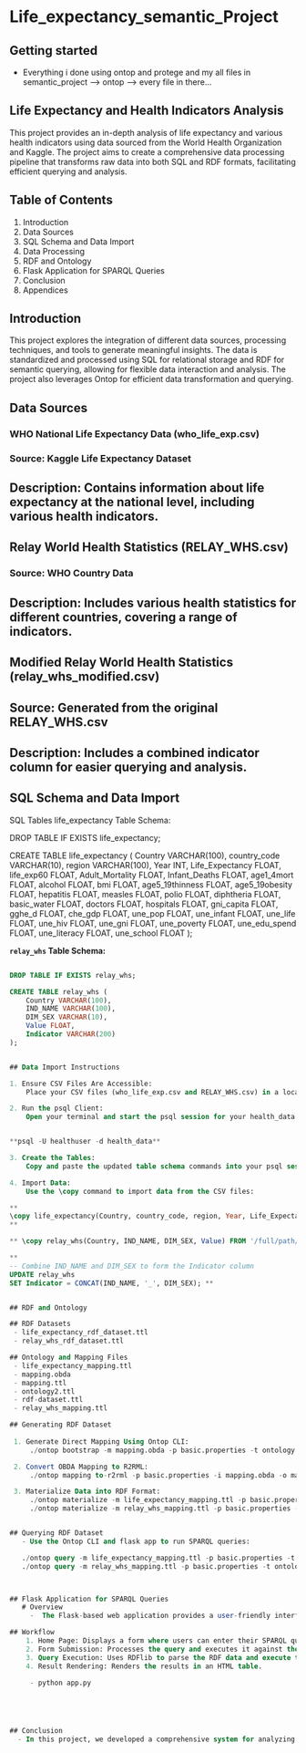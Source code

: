 # Life_expectancy_semantic_Project




## Getting started
 - Everything i done using ontop and protege and my all files in semantic_project --> ontop --> every file in there...

## Life Expectancy and Health Indicators Analysis
This project provides an in-depth analysis of life expectancy and various health indicators using data sourced from the World Health Organization and Kaggle. The project aims to create a comprehensive data processing pipeline that transforms raw data into both SQL and RDF formats, facilitating efficient querying and analysis.

## Table of Contents

1. Introduction
2. Data Sources
3. SQL Schema and Data Import
4. Data Processing
5. RDF and Ontology
6. Flask Application for SPARQL Queries
7. Conclusion
8. Appendices


## Introduction
This project explores the integration of different data sources, processing techniques, and tools to generate meaningful insights. The data is standardized and processed using SQL for relational storage and RDF for semantic querying, allowing for flexible data interaction and analysis. The project also leverages Ontop for efficient data transformation and querying.

## Data Sources


### WHO National Life Expectancy Data (who_life_exp.csv)


### Source: Kaggle Life Expectancy Dataset


## Description: Contains information about life expectancy at the national level, including various health indicators.



## Relay World Health Statistics (RELAY_WHS.csv)


### Source: WHO Country Data


## Description: Includes various health statistics for different countries, covering a range of indicators.



## Modified Relay World Health Statistics (relay_whs_modified.csv)


## Source: Generated from the original RELAY_WHS.csv


## Description: Includes a combined indicator column for easier querying and analysis.




## SQL Schema and Data Import

SQL Tables
life_expectancy Table Schema:

DROP TABLE IF EXISTS life_expectancy;

CREATE TABLE life_expectancy (
    Country VARCHAR(100),
    country_code VARCHAR(10),
    region VARCHAR(100),
    Year INT,
    Life_Expectancy FLOAT,
    life_exp60 FLOAT,
    Adult_Mortality FLOAT,
    Infant_Deaths FLOAT,
    age1_4mort FLOAT,
    alcohol FLOAT,
    bmi FLOAT,
    age5_19thinness FLOAT,
    age5_19obesity FLOAT,
    hepatitis FLOAT,
    measles FLOAT,
    polio FLOAT,
    diphtheria FLOAT,
    basic_water FLOAT,
    doctors FLOAT,
    hospitals FLOAT,
    gni_capita FLOAT,
    gghe_d FLOAT,
    che_gdp FLOAT,
    une_pop FLOAT,
    une_infant FLOAT,
    une_life FLOAT,
    une_hiv FLOAT,
    une_gni FLOAT,
    une_poverty FLOAT,
    une_edu_spend FLOAT,
    une_literacy FLOAT,
    une_school FLOAT
);





**`relay_whs` Table Schema:**
```sql

DROP TABLE IF EXISTS relay_whs;

CREATE TABLE relay_whs (
    Country VARCHAR(100),
    IND_NAME VARCHAR(100),
    DIM_SEX VARCHAR(10),
    Value FLOAT,
    Indicator VARCHAR(200)
);


## Data Import Instructions

1. Ensure CSV Files Are Accessible:
    Place your CSV files (who_life_exp.csv and RELAY_WHS.csv) in a location accessible by the psql client.

2. Run the psql Client:
    Open your terminal and start the psql session for your health_data database:


**psql -U healthuser -d health_data**

3. Create the Tables:
    Copy and paste the updated table schema commands into your psql session and execute them.

4. Import Data:
    Use the \copy command to import data from the CSV files:

**
\copy life_expectancy(Country, country_code, region, Year, Life_Expectancy, life_exp60, Adult_Mortality, Infant_Deaths, age1_4mort, alcohol, bmi, age5_19thinness, age5_19obesity, hepatitis, measles, polio, diphtheria, basic_water, doctors, hospitals, gni_capita, gghe_d, che_gdp, une_pop, une_infant, une_life, une_hiv, une_gni, une_poverty, une_edu_spend, une_literacy, une_school) FROM '/full/path/to/who_life_exp.csv' DELIMITER ',' CSV HEADER;
**

** \copy relay_whs(Country, IND_NAME, DIM_SEX, Value) FROM '/full/path/to/RELAY_WHS.csv' DELIMITER ',' CSV HEADER; **

**
-- Combine IND_NAME and DIM_SEX to form the Indicator column
UPDATE relay_whs
SET Indicator = CONCAT(IND_NAME, '_', DIM_SEX); **


## RDF and Ontology

## RDF Datasets
 - life_expectancy_rdf_dataset.ttl
 - relay_whs_rdf_dataset.ttl

## Ontology and Mapping Files
 - life_expectancy_mapping.ttl
 - mapping.obda
 - mapping.ttl
 - ontology2.ttl
 - rdf-dataset.ttl
 - relay_whs_mapping.ttl

## Generating RDF Dataset
 
 1. Generate Direct Mapping Using Ontop CLI:
     ./ontop bootstrap -m mapping.obda -p basic.properties -t ontology.ttl -b http://example.org/

 2. Convert OBDA Mapping to R2RML:
     ./ontop mapping to-r2rml -p basic.properties -i mapping.obda -o mapping.ttl

 3. Materialize Data into RDF Format:
     ./ontop materialize -m life_expectancy_mapping.ttl -p basic.properties -t ontology1.ttl -o life_expectancy_rdf_dataset.ttl -f turtle
     ./ontop materialize -m relay_whs_mapping.ttl -p basic.properties -t ontology1.ttl -o relay_whs_rdf_dataset.ttl -f turtle


## Querying RDF Dataset
   - Use the Ontop CLI and flask app to run SPARQL queries:

   ./ontop query -m life_expectancy_mapping.ttl -p basic.properties -t ontology1.ttl -q query1_list_countries.sparql
   ./ontop query -m relay_whs_mapping.ttl -p basic.properties -t ontology1.ttl -q query11_indicator_and_their_values.sparql



## Flask Application for SPARQL Queries
   # Overview
     -  The Flask-based web application provides a user-friendly interface for performing SPARQL queries on the RDF datasets. It loads the RDF datasets and executes SPARQL queries submitted via the web form.   

## Workflow
    1. Home Page: Displays a form where users can enter their SPARQL queries.
    2. Form Submission: Processes the query and executes it against the RDF datasets.
    3. Query Execution: Uses RDFlib to parse the RDF data and execute the SPARQL query.
    4. Result Rendering: Renders the results in an HTML table.

     - python app.py





## Conclusion
  - In this project, we developed a comprehensive system for analyzing life expectancy and health indicators using data from the World Health Organization and Kaggle. We successfully transformed the data into SQL and RDF formats and built a web application to facilitate SPARQL querying. This project demonstrates the power of combining SQL and RDF to create flexible and efficient data analysis workflows.
